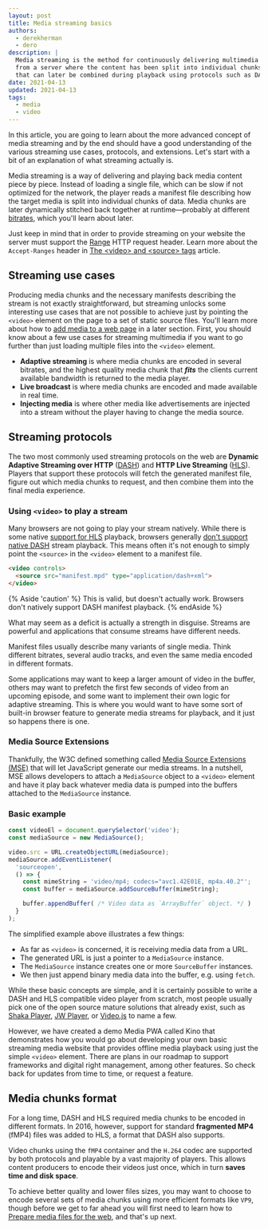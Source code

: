 ```yaml
---
layout: post
title: Media streaming basics
authors:
  - derekherman
  - dero
description: |
  Media streaming is the method for continuously delivering multimedia content
  from a server where the content has been split into individual chunks of data
  that can later be combined during playback using protocols such as DASH and HLS.
date: 2021-04-13
updated: 2021-04-13
tags:
  - media
  - video
---
```


In this article, you are going to learn about the more advanced concept of media
streaming and by the end should have a good understanding of the various
streaming use cases, protocols, and extensions. Let's start with a bit of an
explanation of what streaming actually is.

Media streaming is a way of delivering and playing back media content piece by
piece. Instead of loading a single file, which can be slow if not optimized for
the network, the player reads a manifest file describing how the target media is
split into individual chunks of data. Media chunks are later dynamically stitched
back together at runtime—probably at different [bitrates], which you'll learn
about later.

Just keep in mind that in order to provide streaming on your website the server
must support the [Range] HTTP request header. Learn more about the `Accept-Ranges`
header in [The &lt;video> and &lt;source> tags] article.

## Streaming use cases

Producing media chunks and the necessary manifests describing the stream is not
exactly straightforward, but streaming unlocks some interesting use cases that
are not possible to achieve just by pointing the `<video>` element on the page
to a set of static source files. You'll learn more about how to
[add media to a web page] in a later section. First, you should know about a
few use cases for streaming multimedia if you want to go further than just
loading multiple files into the `<video>` element.

* **Adaptive streaming** is where media chunks are encoded in several
  bitrates, and the highest quality media chunk that **_fits_** the clients
  current available bandwidth is returned to the media player.
* **Live broadcast** is where media chunks are encoded and made available in
  real time.
* **Injecting media** is where other media like advertisements are injected into
  a stream without the player having to change the media source.

## Streaming protocols

The two most commonly used streaming protocols on the web are **Dynamic
Adaptive Streaming over HTTP** ([DASH]) and **HTTP Live Streaming** ([HLS]).
Players that support these protocols will fetch the generated manifest file,
figure out which media chunks to request, and then combine them into the final
media experience.

### Using `<video>` to play a stream

Many browsers are not going to play your stream natively. While there is some
native [support for HLS] playback, browsers generally [don't support native DASH]
stream playback. This means often it's not enough to simply point the `<source>`
in the `<video>` element to a manifest file.

```html
<video controls>
  <source src="manifest.mpd" type="application/dash+xml">
</video>
```

{% Aside 'caution' %}
This is valid, but doesn't actually work. Browsers don't natively support
DASH manifest playback.
{% endAside %}

What may seem as a deficit is actually a strength in disguise. Streams are
powerful and applications that consume streams have different needs.

Manifest files usually describe many variants of single media. Think different
bitrates, several audio tracks, and even the same media encoded in different
formats.

Some applications may want to keep a larger amount of video in the buffer,
others may want to prefetch the first few seconds of video from an upcoming
episode, and some want to implement their own logic for adaptive streaming.
This is where you would want to have some sort of built-in browser feature
to generate media streams for playback, and it just so happens there is one.

### Media Source Extensions

Thankfully, the W3C defined something called [Media Source Extensions (MSE)]
that will let JavaScript generate our media streams. In a nutshell, MSE allows
developers to attach a `MediaSource` object to a `<video>` element and have
it play back whatever media data is pumped into the buffers attached to the
`MediaSource` instance.

### Basic example

```javascript
const videoEl = document.querySelector('video');
const mediaSource = new MediaSource();

video.src = URL.createObjectURL(mediaSource);
mediaSource.addEventListener(
  'sourceopen',
  () => {
    const mimeString = 'video/mp4; codecs="avc1.42E01E, mp4a.40.2"';
    const buffer = mediaSource.addSourceBuffer(mimeString);

    buffer.appendBuffer( /* Video data as `ArrayBuffer` object. */ )
  }
);
```

The simplified example above illustrates a few things:

* As far as `<video>` is concerned, it is receiving media data from a URL.
* The generated URL is just a pointer to a `MediaSource` instance.
* The `MediaSource` instance creates one or more `SourceBuffer` instances.
* We then just append binary media data into the buffer, e.g. using `fetch`.

While these basic concepts are simple, and it is certainly possible to write a
DASH and HLS compatible video player from scratch, most people usually pick one
of the open source mature solutions that already exist, such as [Shaka Player],
[JW Player], or [Video.js] to name a few.

However, we have created a demo Media PWA called Kino that demonstrates how you
would go about developing your own basic streaming media website that provides
offline media playback using just the simple `<video>` element. There are plans
in our roadmap to support frameworks and digital right management, among other
features. So check back for updates from time to time, or request a feature.

## Media chunks format

For a long time, DASH and HLS required media chunks to be encoded in different
formats. In 2016, however, support for standard **fragmented MP4** (fMP4) files
was added to HLS, a format that DASH also supports.

Video chunks using the `fMP4` container and the `H.264` codec are supported
by both protocols and playable by a vast majority of players. This allows
content producers to encode their videos just once, which in turn **saves time
and disk space**.

To achieve better quality and lower files sizes, you may want to choose to
encode several sets of media chunks using more efficient formats like `VP9`,
though before we get to far ahead you will first need to learn how to
[Prepare media files for the web], and that's up next.

[bitrates]: /bitrate/
[Range]: https://developer.mozilla.org/en-US/docs/Web/HTTP/Headers/Range
[The &lt;video> and &lt;source> tags]: /video-and-source-tags/#specify-start-and-end-times
[add media to a web page]: /add-media/
[DASH]: https://developer.mozilla.org/en-US/docs/Web/HTML/DASH_Adaptive_Streaming_for_HTML_5_Video
[HLS]: https://developer.apple.com/documentation/http_live_streaming
[support for HLS]: https://caniuse.com/http-live-streaming
[don't support native DASH]: https://caniuse.com/mpeg-dash
[Media Source Extensions (MSE)]: https://w3c.github.io/media-source/
[Shaka Player]: https://github.com/google/shaka-player
[JW Player]: https://developer.jwplayer.com/
[Video.js]: http://videojs.com/
[Prepare media files for the web]: /prepare-media/
